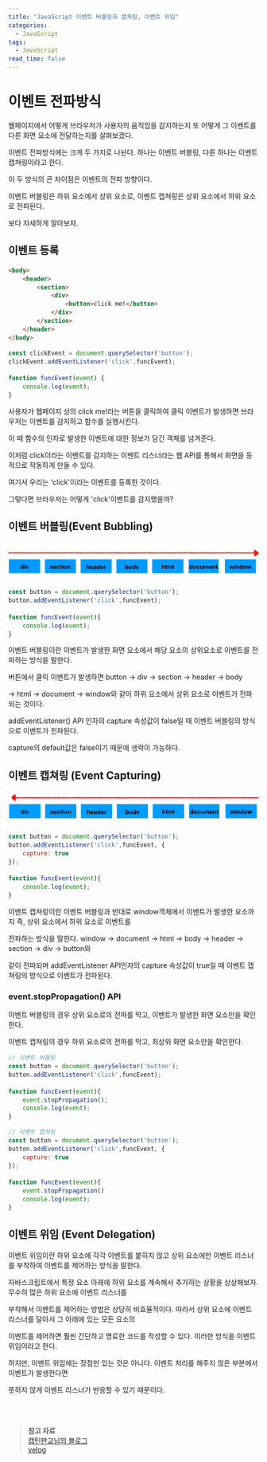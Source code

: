 ```yaml
---
title: "JavaScript 이벤트 버블링과 캡쳐링, 이벤트 위임"
categories:
  - JavaScript
tags:
  - JavaScript
read_time: false
---
```


# 이벤트 전파방식

웹페이지에서 어떻게 브라우저가 사용자의 움직임을 감지하는지 또 어떻게 그 이벤트를 다른 화면 요소에 전달하는지를 살펴보겠다.

이벤트 전파방식에는 크게 두 가지로 나뉜다. 하나는 이벤트 버블링, 다른 하나는 이벤트 캡쳐링이라고 한다.

이 두 방식의 큰 차이점은 이벤트의 전파 방향이다.

이벤트 버블링은 하위 요소에서 상위 요소로, 이벤트 캡쳐링은 상위 요소에서 하위 요소로 전파된다.

보다 자세하게 알아보자.



## 이벤트 등록

```html
<body>
    <header>
        <section>
            <div>
                <button>click me!</button>
            </div>
        </section>
    </header>
</body>
```


```js
const clickEvent = document.querySelector('button');
clickEvent.addEventListener('click',funcEvent);

function funcEvent(event) {
    console.log(event);
}
```

사용자가 웹페이지 상의 click me!라는 버튼을 클릭하여 클릭 이벤트가 발생하면 브라우저는 이벤트를 감지하고 함수를 실행시킨다.

이 때 함수의 인자로 발생한 이벤트에 대한 정보가 담긴 객체를 넘겨준다.

이처럼 click이라는 이벤트를 감지하는 이벤트 리스너라는 웹 API를 통해서 화면을 동적으로 작동하게 만들 수 있다.

여기서 우리는 'click'이라는 이벤트를 등록한 것이다.

그렇다면 브라우저는 어떻게 'click'이벤트를 감지했을까?



## 이벤트 버블링(Event Bubbling)

<img src="/assets/img/js/eventbubbling.png">

```js
const button = document.querySelector('button');
button.addEventListener('click',funcEvent);

function funcEvent(event){
    console.log(event);
}
```

이벤트 버블링이란 이벤트가 발생한 화면 요소에서 해당 요소의 상위요소로 이벤트를 전파하는 방식을 말한다.

버튼에서 클릭 이벤트가 발생하면 button -> div -> section -> header -> body 

-> html -> document -> window와 같이 하위 요소에서 상위 요소로 이벤트가 전파되는 것이다. 

addEventListener() API 인자의 capture 속성값이 false일 때 이벤트 버블링의 방식으로 이벤트가 전파된다. 

capture의 default값은 false이기 때문에 생략이 가능하다.


## 이벤트 캡쳐링 (Event Capturing)

<img src="/assets/img/js/eventcapturing.png">

```js
const button = document.querySelector('button');
button.addEventListener('click',funcEvent, {
    capture: true
});

function funcEvent(event){
    console.log(event);
}
```

이벤트 캡쳐링이란 이벤트 버블링과 반대로 window객체에서 이벤트가 발생한 요소까지 즉, 상위 요소에서 하위 요소로 이벤트를

전파하는 방식을 말한다. window -> document -> html -> body -> header -> section -> div -> button와

같이 전파되며 addEventListener API인자의 capture 속성값이 true일 때 이벤트 캡쳐링의 방식으로 이벤트가 전파된다.


### event.stopPropagation() API

이벤트 버블링의 경우 상위 요소로의 전파를 막고, 이벤트가 발생한 화면 요소만을 확인한다.

이벤트 캡쳐링의 경우 하위 요소로의 전파를 막고, 최상위 화면 요소만을 확인한다.

```js
// 이벤트 버블링
const button = document.querySelector('button');
button.addEventListener('click',funcEvent);

function funcEvent(event){
    event.stopPropagation();
    console.log(event);
}
```

```js
// 이벤트 캡쳐링
const button = document.querySelector('button');
button.addEventListener('click',funcEvent, {
    capture: true
});

function funcEvent(event){
    event.stopPropagation()
    console.log(event);
}
```


## 이벤트 위임 (Event Delegation)

이벤트 위임이란 하위 요소에 각각 이벤트를 붙히지 않고 상위 요소에만 이벤트 리스너를 부착하여 이벤트를 제어하는 방식을 말한다.

자바스크립트에서 특정 요소 아래에 하위 요소를 계속해서 추가하는 상황을 상상해보자. 무수히 많은 하위 요소에 이벤트 리스너를

부착해서 이벤트를 제어하는 방법은 상당히 비효율적이다. 따라서 상위 요소에 이벤트 리스너를 달아서 그 아래에 있는 모든 요소의

이벤트를 제어하면 훨씬 간단하고 명료한 코드를 작성할 수 있다. 이러한 방식을 이벤트 위임이라고 한다.

하지만, 이벤트 위임에는 장점만 있는 것은 아니다. 이벤트 처리를 해주지 않은 부분에서 이벤트가 발생한다면

뜻하지 않게 이벤트 리스너가 반응할 수 있기 때문이다.




<br><br>
><strong>참고 자료</strong><br>
>[캡틴판교님의 블로그](https://joshua1988.github.io/web-development/javascript/event-propagation-delegation/)<br>
>[velog](https://velog.io/@yesdoing/%EC%9D%B4%EB%B2%A4%ED%8A%B8-%EC%9C%84%EC%9E%84Event-Delegation%EC%9D%98-%EA%B5%AC%ED%98%84)

